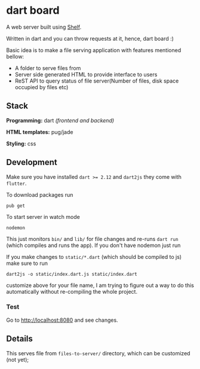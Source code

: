 # dart board

A web server built using [Shelf](https://pub.dev/packages/shelf).

Written in dart and you can throw requests at it, hence, dart board :)

Basic idea is to make a file serving application with features mentioned bellow:

- A folder to serve files from
- Server side generated HTML to provide interface to users
- ReST API to query status of file server(Number of files, disk space occupied by files etc)

## Stack

**Programming:** dart _(frontend and backend)_

**HTML templates:** pug/jade

**Styling:** css

## Development

Make sure you have installed `dart >= 2.12` and `dart2js` they come with `flutter`.

To download packages run

```
pub get
```

To start server in watch mode

```
nodemon
```

This just monitors `bin/` and `lib/` for file changes and re-runs `dart run` (which compiles and runs the app). If you don't have nodemon
just run

If you make changes to `static/*.dart` (which should be compiled to js) make sure to run

```
dart2js -o static/index.dart.js static/index.dart
```

customize above for your file name, I am trying to figure out a way
to do this automatically without re-compiling the whole project.

### Test

Go to [http://localhost:8080](http://localhost:8080) and see changes.

## Details

This serves file from `files-to-server/` directory, which can be customized (not yet);
